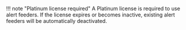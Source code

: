 !!! note "Platinum license required"
    A Platinum license is required to use alert feeders. If the license expires or becomes inactive, existing alert feeders will be automatically deactivated.